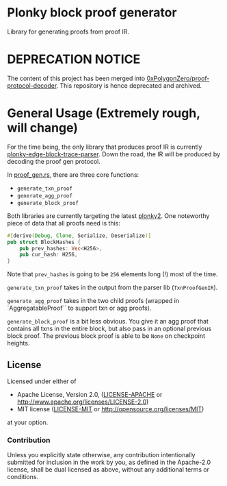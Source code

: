 # Plonky block proof generator

Library for generating proofs from proof IR.

# DEPRECATION NOTICE

The content of this project has been merged into [0xPolygonZero/proof-protocol-decoder](https://github.com/0xPolygonZero/proof-protocol-decoder).
This repository is hence deprecated and archived.

# General Usage (Extremely rough, will change)

For the time being, the only library that produces proof IR is currently [plonky-edge-block-trace-parser](https://github.com/0xPolygonZero/plonky-edge-block-trace-parser). Down the road, the IR will be produced by decoding the proof gen protocol.

In [proof_gen.rs](https://github.com/0xPolygonZero/plonky-block-proof-gen/blob/main/src/proof_gen.rs), there are three core functions:

- `generate_txn_proof`
- `generate_agg_proof`
- `generate_block_proof`

Both libraries are currently targeting the latest [plonky2](https://github.com/0xPolygonZero/plonky2). One noteworthy piece of data that all proofs need is this:

```rust
#[derive(Debug, Clone, Serialize, Deserialize)]
pub struct BlockHashes {
    pub prev_hashes: Vec<H256>,
    pub cur_hash: H256,
}
```
Note that `prev_hashes` is going to be `256` elements long (!) most of the time. 

`generate_txn_proof` takes in the output from the parser lib (`TxnProofGenIR`).

`generate_agg_proof` takes in the two child proofs (wrapped in `AggregatableProof`` to support txn or agg proofs).

`generate_block_proof` is a bit less obvious. You give it an agg proof that contains all txns in the entire block, but also pass in an optional previous block proof. The previous block proof is able to be `None` on checkpoint heights.

## License

Licensed under either of

* Apache License, Version 2.0, ([LICENSE-APACHE](LICENSE-APACHE) or http://www.apache.org/licenses/LICENSE-2.0)
* MIT license ([LICENSE-MIT](LICENSE-MIT) or http://opensource.org/licenses/MIT)

at your option.


### Contribution

Unless you explicitly state otherwise, any contribution intentionally submitted for inclusion in the work by you, as defined in the Apache-2.0 license, shall be dual licensed as above, without any additional terms or conditions.
